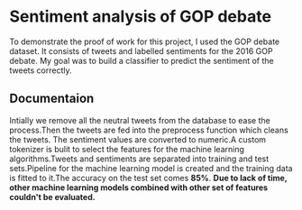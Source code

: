 # Sentiment analysis of GOP debate
To demonstrate the proof of work for this project, I used the GOP debate dataset. It consists of tweets and labelled sentiments for the 2016 GOP debate. My goal was to build a classifier to predict the sentiment of the tweets correctly.
## Documentaion
Intially we remove all the neutral tweets from the database to ease the process.Then the tweets are fed into the preprocess function which cleans the tweets. The sentiment values are converted to numeric.A custom tokenizer is bulit to select the features for the machine learning algorithms.Tweets and sentiments are separated into training and test sets.Pipeline for the machine learning model is created and the training data is fitted to it.The accuracy on the test set comes **85%**.
**Due to lack of time, other machine learning models combined with other set of features couldn't be evaluated.**

